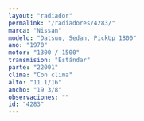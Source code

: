 ```yaml
---
layout: "radiador"
permalink: "/radiadores/4283/"
marca: "Nissan"
modelo: "Datsun, Sedan, PickUp 1800"
ano: "1970"
motor: "1300 / 1500"
transmision: "Estándar"
parte: "22001"
clima: "Con clima"
alto: "11 1/16"
ancho: "19 3/8"
observaciones: ""
id: "4283"
---
```


